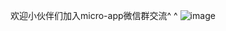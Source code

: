 欢迎小伙伴们加入micro-app微信群交流^ ^
![image](https://github.com/micro-zoe/micro-app/assets/14011130/9e7aa8e7-a9b4-4fe0-887f-25fbe9834d16)











